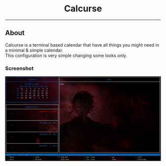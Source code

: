 <h1 align=center>Calcurse</h1>

---

## About

Calcurse is a terminal based calendar that have all things you might need in a minimal & simple calendar.  
This configuration is very simple changing some looks only.

### Screenshot

![Calcurse](./assets/calcurse.png)
